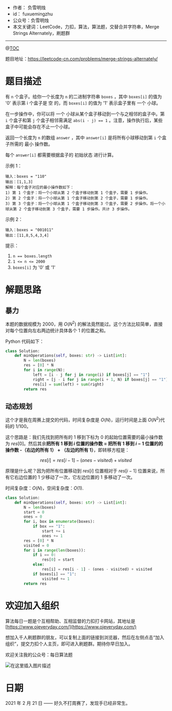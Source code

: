 
- 作者：    负雪明烛
- id：      fuxuemingzhu
- 公众号：负雪明烛
- 本文关键词：LeetCode，力扣，算法，算法题，交替合并字符串，Merge Strings Alternately，刷题群

---
@[TOC](目录)


题目地址：https://leetcode-cn.com/problems/merge-strings-alternately/

# 题目描述



有 `n` 个盒子。给你一个长度为 `n`  的二进制字符串 `boxes` ，其中 `boxes[i]` 的值为 '0' 表示第 i 个盒子是 空 的，而 `boxes[i]` 的值为 '1' 表示盒子里有 一个 小球。

在一步操作中，你可以将 一个 小球从某个盒子移动到一个与之相邻的盒子中。第 `i` 个盒子和第 `j` 个盒子相邻需满足 `abs(i - j) == 1` 。注意，操作执行后，某些盒子中可能会存在不止一个小球。

返回一个长度为 `n` 的数组 `answer` ，其中 `answer[i]` 是将所有小球移动到第 `i` 个盒子所需的 最小 操作数。

每个 `answer[i]` 都需要根据盒子的 初始状态 进行计算。

示例 1：

	输入：boxes = "110"
	输出：[1,1,3]
	解释：每个盒子对应的最小操作数如下：
	1) 第 1 个盒子：将一个小球从第 2 个盒子移动到第 1 个盒子，需要 1 步操作。
	2) 第 2 个盒子：将一个小球从第 1 个盒子移动到第 2 个盒子，需要 1 步操作。
	3) 第 3 个盒子：将一个小球从第 1 个盒子移动到第 3 个盒子，需要 2 步操作。将一个小球从第 2 个盒子移动到第 3 个盒子，需要 1 步操作。共计 3 步操作。

示例 2：
	
	输入：boxes = "001011"
	输出：[11,8,5,4,3,4]
 

提示：

1. `n == boxes.length`
2. `1 <= n <= 2000`
3. `boxes[i]` 为 '0' 或 '1'

# 解题思路

## 暴力

本题的数据规模为 2000，用 $O(N^2)$ 的解法竟然能过。这个方法比较简单，直接对每个位置向左右两边统计具体各个 1 的位置之和。

Python 代码如下：

```python
class Solution:
    def minOperations(self, boxes: str) -> List[int]:
        N = len(boxes)
        res = [0] * N
        for i in range(N):
            left = [i - j for j in range(i) if boxes[j] == "1"]
            right = [j - i for j in range(i + 1, N) if boxes[j] == "1"]
            res[i] = sum(left) + sum(right)
        return res
```

## 动态规划

这个才是我在周赛上提交的代码，时间复杂度是 $O(N)$，运行时间是上面 $O(N ^ 2)$代码的 $1/ 100$。

这个思路是：我们先找到把所有的 1 移到下标为 0 的起始位置需要的最小操作数为 $res[0]$。然后其余**把所有 1 移到 $i$ 位置的操作数 = 把所有 1 移到 $i - 1$ 位置的的操作数 -（右边的所有 1） + （左边的所有 1）**，即转移方程是：

$$res[i] = res[i - 1] - (ones - visited) + visited$$

原理是什么呢？因为把所有位置移动到 $res[i]$ 位置相对于 $res[i - 1]$ 位置来说，所有它右边位置的 1 少移动了一次，它左边位置的 1 多移动了一次。

时间复杂度：$O(N)$，空间复杂度：$O(1)$.

```python
class Solution:
    def minOperations(self, boxes: str) -> List[int]:
        N = len(boxes)
        start = 0
        ones = 0
        for i, box in enumerate(boxes):
            if box == "1":
                start += i
                ones += 1
        res = [0] * N
        visited = 0
        for i in range(len(boxes)):
            if i == 0:
                res[0] = start
            else:
                res[i] = res[i - 1] - (ones - visited) + visited
            if boxes[i] == "1":
                visited += 1
        return res
```



# 欢迎加入组织

算法每日一题是个互相帮助、互相监督的力扣打卡网站，其地址是 [https://www.ojeveryday.com/](https://www.ojeveryday.com/)

想加入千人刷题群的朋友，可以复制上面的链接到浏览器，然后在左侧点击“加入组织”，提交力扣个人主页，即可进入刷题群。期待你早日加入。

欢迎关注我的公众号：每日算法题

![在这里插入图片描述](https://img-blog.csdnimg.cn/20210129111056950.jpg#pic_center)


# 日期

2021 年 2 月 21 日 —— 好久不打周赛了，发现手已经非常生。
